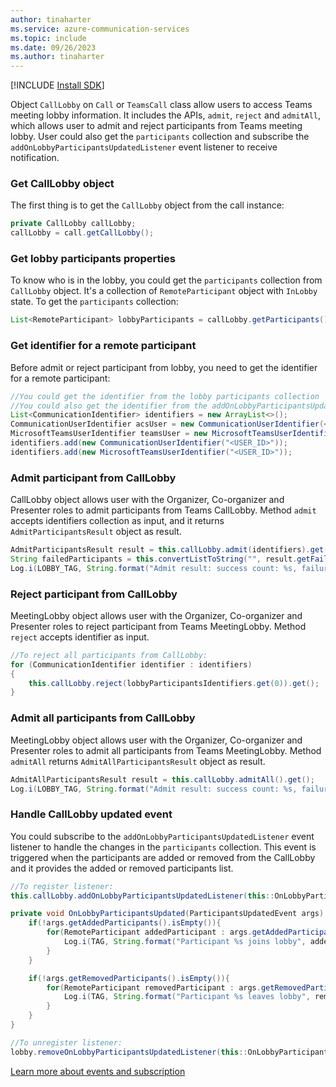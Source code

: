 ```yaml
---
author: tinaharter
ms.service: azure-communication-services
ms.topic: include
ms.date: 09/26/2023
ms.author: tinaharter
---
```

[!INCLUDE [Install SDK](../install-sdk/install-sdk-android.md)]

Object `CallLobby` on `Call` or `TeamsCall` class allow users to access Teams meeting lobby information. It includes the APIs, `admit`, `reject` and `admitAll`, which allows user to admit and reject participants from Teams meeting lobby. User could also get the `participants` collection and subscribe the `addOnLobbyParticipantsUpdatedListener` event listener to receive notification.

### Get CallLobby object
The first thing is to get the `CallLobby` object  from the call instance: 
```java
private CallLobby callLobby;
callLobby = call.getCallLobby();
```

### Get lobby participants properties
To know who is in the lobby, you could get the `participants` collection from `CallLobby` object. It's a collection of `RemoteParticipant` object with `InLobby` state. To get the `participants` collection:

```java
List<RemoteParticipant> lobbyParticipants = callLobby.getParticipants(); 
```

### Get identifier for a remote participant
Before admit or reject participant from lobby, you need to get the identifier for a remote participant:
```java
//You could get the identifier from the lobby participants collection
//You could also get the identifier from the addOnLobbyParticipantsUpdatedListener event
List<CommunicationIdentifier> identifiers = new ArrayList<>();
CommunicationUserIdentifier acsUser = new CommunicationUserIdentifier(<USER_ID>);
MicrosoftTeamsUserIdentifier teamsUser = new MicrosoftTeamsUserIdentifier(<USER_ID>);
identifiers.add(new CommunicationUserIdentifier("<USER_ID>"));
identifiers.add(new MicrosoftTeamsUserIdentifier("<USER_ID>"));
```

### Admit participant from CallLobby
CallLobby object allows user with the Organizer, Co-organizer and Presenter roles to admit participants from Teams CallLobby. Method `admit` accepts identifiers collection as input, and it returns `AdmitParticipantsResult` object as result.

```java
AdmitParticipantsResult result = this.callLobby.admit(identifiers).get();
String failedParticipants = this.convertListToString("", result.getFailedParticipants());
Log.i(LOBBY_TAG, String.format("Admit result: success count: %s, failure count: %s, failure participants: %s", admitResult.getSuccessCount(), failedParticipants.length(), failedParticipants));
```

### Reject participant from CallLobby
MeetingLobby object allows user with the Organizer, Co-organizer and Presenter roles to reject participant from Teams MeetingLobby. Method `reject` accepts identifier as input.

```java
//To reject all participants from CallLobby:
for (CommunicationIdentifier identifier : identifiers)
{
    this.callLobby.reject(lobbyParticipantsIdentifiers.get(0)).get();
}
```

### Admit all participants from CallLobby
MeetingLobby object allows user with the Organizer, Co-organizer and Presenter roles to admit all participants from Teams MeetingLobby. Method `admitAll` returns `AdmitAllParticipantsResult` object as result.

```java
AdmitAllParticipantsResult result = this.callLobby.admitAll().get();
Log.i(LOBBY_TAG, String.format("Admit result: success count: %s, failure count: %s, failure participants: %s", result.getSuccessCount(), result.getFailureCount()));
```

### Handle CallLobby updated event
You could subscribe to the `addOnLobbyParticipantsUpdatedListener` event listener to handle the changes in the `participants` collection. This event is triggered when the participants are added or removed from the CallLobby and it provides the added or removed participants list.

```java
//To register listener:
this.callLobby.addOnLobbyParticipantsUpdatedListener(this::OnLobbyParticipantsUpdated);

private void OnLobbyParticipantsUpdated(ParticipantsUpdatedEvent args) {
    if(!args.getAddedParticipants().isEmpty()){
        for(RemoteParticipant addedParticipant : args.getAddedParticipants()){
            Log.i(TAG, String.format("Participant %s joins lobby", addedParticipant.getDisplayName()));
        }
    }

    if(!args.getRemovedParticipants().isEmpty()){
        for(RemoteParticipant removedParticipant : args.getRemovedParticipants()){
            Log.i(TAG, String.format("Participant %s leaves lobby", removedParticipant.getDisplayName()));
        }
    }
}

//To unregister listener:
lobby.removeOnLobbyParticipantsUpdatedListener(this::OnLobbyParticipantsUpdated);
```
[Learn more about events and subscription ](../../events.md)